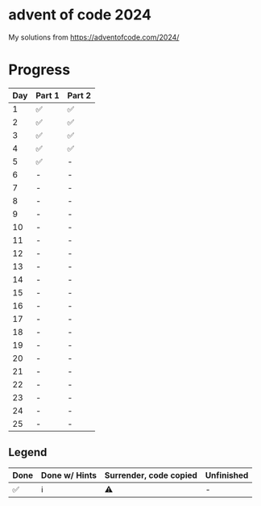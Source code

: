 # advent of code 2024

My solutions from https://adventofcode.com/2024/

# Progress

| Day | Part 1 | Part 2 |
|-----|--------|--------|
| 1   | ✅      | ✅️     |
| 2   | ✅      | ✅️     |
| 3   | ✅      | ✅️     |
| 4   | ✅      | ✅      |
| 5   | ✅      | -      |
| 6   | -      | -      |
| 7   | -      | -      |
| 8   | -      | -      |
| 9   | -      | -      |
| 10  | -      | -      |
| 11  | -      | -      |
| 12  | -      | -      |
| 13  | -      | -      |
| 14  | -      | -      |
| 15  | -      | -      |
| 16  | -      | -      |
| 17  | -      | -      |
| 18  | -      | -      |
| 19  | -      | -      |
| 20  | -      | -      |
| 21  | -      | -      |
| 22  | -      | -      |
| 23  | -      | -      |
| 24  | -      | -      |
| 25  | -      | -      |


## Legend

| Done | Done w/ Hints | Surrender, code copied | Unfinished |
|------|---------------|------------------------|------------|
| ✅    | ℹ️            | ⚠️                     | -          |
